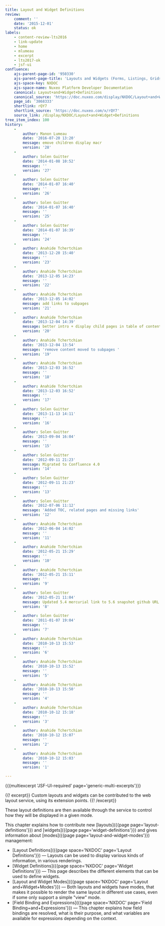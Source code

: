 ```yaml
---
title: Layout and Widget Definitions
review:
    comment: ''
    date: '2015-12-01'
    status: ok
labels:
    - content-review-lts2016
    - link-update
    - home
    - mlumeau
    - excerpt
    - lts2017-ok
    - jsf-ui
confluence:
    ajs-parent-page-id: '950330'
    ajs-parent-page-title: 'Layouts and Widgets (Forms, Listings, Grids)'
    ajs-space-key: NXDOC
    ajs-space-name: Nuxeo Platform Developer Documentation
    canonical: Layout+and+Widget+Definitions
    canonical_source: 'https://doc.nuxeo.com/display/NXDOC/Layout+and+Widget+Definitions'
    page_id: '3868333'
    shortlink: rQY7
    shortlink_source: 'https://doc.nuxeo.com/x/rQY7'
    source_link: /display/NXDOC/Layout+and+Widget+Definitions
tree_item_index: 100
history:
    -
        author: Manon Lumeau
        date: '2016-07-20 13:20'
        message: emove children display macr
        version: '28'
    -
        author: Solen Guitter
        date: '2014-01-08 10:52'
        message: ''
        version: '27'
    -
        author: Solen Guitter
        date: '2014-01-07 16:40'
        message: ''
        version: '26'
    -
        author: Solen Guitter
        date: '2014-01-07 16:40'
        message: ''
        version: '25'
    -
        author: Solen Guitter
        date: '2014-01-07 16:39'
        message: ''
        version: '24'
    -
        author: Anahide Tchertchian
        date: '2013-12-20 15:40'
        message: ''
        version: '23'
    -
        author: Anahide Tchertchian
        date: '2013-12-05 14:23'
        message: ''
        version: '22'
    -
        author: Anahide Tchertchian
        date: '2013-12-05 14:02'
        message: add links to subpages
        version: '21'
    -
        author: Anahide Tchertchian
        date: '2013-12-04 14:39'
        message: better intro + display child pages in table of contents
        version: '20'
    -
        author: Anahide Tchertchian
        date: '2013-12-04 13:54'
        message: 'remove content moved to subpages '
        version: '19'
    -
        author: Anahide Tchertchian
        date: '2013-12-03 16:52'
        message: ''
        version: '18'
    -
        author: Anahide Tchertchian
        date: '2013-12-03 16:52'
        message: ''
        version: '17'
    -
        author: Solen Guitter
        date: '2013-11-13 14:11'
        message: ''
        version: '16'
    -
        author: Solen Guitter
        date: '2013-09-04 16:04'
        message: ''
        version: '15'
    -
        author: Solen Guitter
        date: '2012-09-11 21:23'
        message: Migrated to Confluence 4.0
        version: '14'
    -
        author: Solen Guitter
        date: '2012-09-11 21:23'
        message: ''
        version: '13'
    -
        author: Solen Guitter
        date: '2012-07-06 11:12'
        message: 'Added TOC, related pages and missing links'
        version: '12'
    -
        author: Anahide Tchertchian
        date: '2012-06-04 14:02'
        message: ''
        version: '11'
    -
        author: Anahide Tchertchian
        date: '2012-05-21 15:29'
        message: ''
        version: '10'
    -
        author: Anahide Tchertchian
        date: '2012-05-21 15:11'
        message: ''
        version: '9'
    -
        author: Solen Guitter
        date: '2012-05-21 11:04'
        message: Updated 5.4 mercurial link to 5.6 snapshot github URL
        version: '8'
    -
        author: Solen Guitter
        date: '2011-01-07 19:04'
        message: ''
        version: '7'
    -
        author: Anahide Tchertchian
        date: '2010-10-13 15:53'
        message: ''
        version: '6'
    -
        author: Anahide Tchertchian
        date: '2010-10-13 15:52'
        message: ''
        version: '5'
    -
        author: Anahide Tchertchian
        date: '2010-10-13 15:50'
        message: ''
        version: '4'
    -
        author: Anahide Tchertchian
        date: '2010-10-12 15:18'
        message: ''
        version: '3'
    -
        author: Anahide Tchertchian
        date: '2010-10-12 15:07'
        message: ''
        version: '2'
    -
        author: Anahide Tchertchian
        date: '2010-10-12 15:03'
        message: ''
        version: '1'

---
```

{{{multiexcerpt 'JSF-UI-required' page='generic-multi-excerpts'}}}

{{! excerpt}}
Custom layouts and widgets can be contributed to the web layout service, using its extension points.
{{! /excerpt}}

These layout definitions are then available through the service to control how they will be displayed in a given mode.

This chapter explains how to contribute new [layouts]({{page page='layout-definitions'}}) and [widgets]({{page page='widget-definitions'}}) and gives information about [modes]({{page page='layout-and-widget-modes'}}) management:

*   [Layout Definitions]({{page space='NXDOC' page='Layout Definitions'}})&nbsp;&mdash;&nbsp;<span class="smalltext">Layouts can be used to display various kinds of information, in various renderings.&nbsp;</span>
*   [Widget Definitions]({{page space='NXDOC' page='Widget Definitions'}})&nbsp;&mdash;&nbsp;<span class="smalltext">This page describes the different elements that can be used to define widgets.</span>
*   [Layout and Widget Modes]({{page space='NXDOC' page='Layout and+Widget+Modes'}})&nbsp;&mdash;&nbsp;<span class="smalltext">Both layouts and widgets have modes, that makes it possible to render the same layout in different use cases, even if some only support a simple "view" mode.</span>
*   [Field Binding and Expressions]({{page space='NXDOC' page='Field Binding+and+Expressions'}})&nbsp;&mdash;&nbsp;<span class="smalltext">This chapter explains how field bindings are resolved, what is their purpose, and what variables are available for expressions depending on the context.</span>
